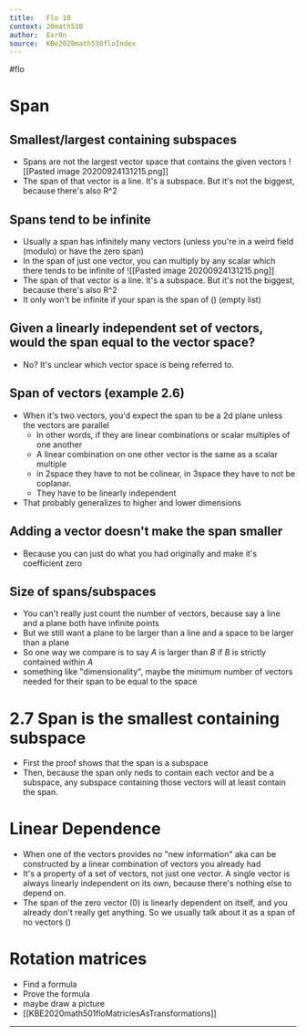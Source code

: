 ```yaml
---
title:   Flo 10
context: 20math530
author:  Exr0n
source:  KBe2020math530floIndex
---
```


#flo

# Span

## Smallest/largest containing subspaces
- Spans are not the largest vector space that contains the given vectors
![[Pasted image 20200924131215.png]]
- The span of that vector is a line. It's a subspace. But it's not the biggest, because there's also R^2

## Spans tend to be infinite
- Usually a span has infinitely many vectors (unless you're in a weird field (modulo) or have the zero span)
- In the span of just one vector, you can multiply by any scalar which there tends to be infinite of
![[Pasted image 20200924131215.png]]
- The span of that vector is a line. It's a subspace. But it's not the biggest, because there's also R^2
- It only won't be infinite if your span is the span of $()$ (empty list)

## Given a linearly independent set of vectors, would the span equal to the vector space?
- No? It's unclear which vector space is being referred to.

## Span of vectors (example 2.6)
- When it's two vectors, you'd expect the span to be a 2d plane unless the vectors are parallel
	- In other words, if they are linear combinations or scalar multiples of one another
	- A linear combination on one other vector is the same as a scalar multiple
	- in 2space they have to not be colinear, in 3space they have to not be coplanar.
	- They have to be linearly independent
- That probably generalizes to higher and lower dimensions

## Adding a vector doesn't make the span smaller
- Because you can just do what you had originally and make it's coefficient zero

## Size of spans/subspaces
- You can't really just count the number of vectors, because say a line and a plane both have infinite points
- But we still want a plane to be larger than a line and a space to be larger than a plane
- So one way we compare is to say $A$ is larger than $B$ if $B$ is strictly contained within $A$
- something like "dimensionality", maybe the minimum number of vectors needed for their span to be equal to the space 

# 2.7 Span is the smallest containing subspace
- First the proof shows that the span is a subspace
- Then, because the span only neds to contain each vector and be a subspace, any subspace containing those vectors will at least contain the span.

# Linear Dependence
- When one of the vectors provides no "new information" aka can be constructed by a linear combination of vectors you already had
- It's a property of a set of vectors, not just one vector. A single vector is always linearly independent on its own, because there's nothing else to depend on.
- The span of the zero vector $(0)$ is linearly dependent on itself, and you already don't really get anything. So we usually talk about it as a span of no vectors $()$

# Rotation matrices
- Find a formula
- Prove the formula
- maybe draw a picture
- [[KBE2020math501floMatriciesAsTransformations]]

---
